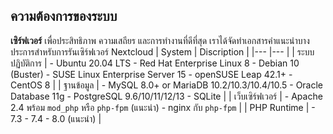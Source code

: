 ## ความต้องการของระบบ

**เซิร์ฟเวอร์** เพื่อประสิทธิภาพ ความเสถียร และการทำงานที่ดีที่สุด เราได้จัดทำเอกสารคำแนะนำบางประการสำหรับการรันเซิร์ฟเวอร์ Nextcloud
| System	| Discription  	|
|---	|---	|
| ระบบปฏิบัติการ   	| - Ubuntu 20.04 LTS - Red Hat Enterprise Linux 8 - Debian 10 (Buster) - SUSE Linux Enterprise Server 15 - openSUSE Leap 42.1+ - CentOS 8 	|
| ฐานข้อมูล  	| - MySQL 8.0+ or MariaDB 10.2/10.3/10.4/10.5 - Oracle Database 11g  - PostgreSQL 9.6/10/11/12/13 - SQLite  	|
| เว็บเซิร์ฟเวอร์    	| - Apache 2.4 พร้อม `mod_php` หรือ `php-fpm` (แนะนำ) - nginx กับ `php-fpm`   	|
| PHP Runtime 	| - 7.3 - 7.4 - 8.0 (แนะนำ) 	|
